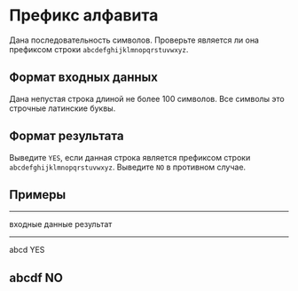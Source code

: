 # Префикс алфавита

Дана последовательность символов. Проверьте является ли она префиксом
строки `abcdefghijklmnopqrstuvwxyz`.

## Формат входных данных

Дана непустая строка длиной не более 100 символов. Все символы это строчные латинские буквы.

## Формат результата

Выведите `YES`, если данная строка является префиксом
строки `abcdefghijklmnopqrstuvwxyz`.
Выведите `NO` в противном случае.


## Примеры

------------------------------
входные данные  результат
--------------  --------------
abcd            YES

abcdf           NO
------------------------------

